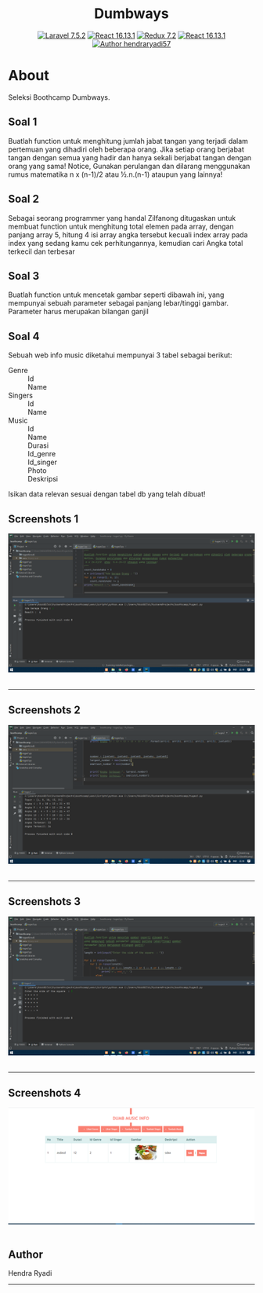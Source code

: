 <p><h1 align="center">Dumbways</h1></p>

<p align="center">
    <a href="https://laravel.com/"><img src="https://img.shields.io/badge/Laravel-7.5.2-orange" alt="Laravel 7.5.2"></a>
    <a href="https://reactjs.org/"><img src="https://img.shields.io/badge/React-16.13.1-blue" alt="React 16.13.1"></a>
    <a href="https://react-redux.js.org/"><img src="https://img.shields.io/static/v1?label=Redux&message=7.2&color=blueviolet" alt="Redux 7.2"></a>
    <a href="https://reacttraining.com/react-router/"><img src="https://img.shields.io/badge/React Router-5.1.2-success" alt="React 16.13.1"></a>
    <a href="https://arifszn.github.io/"><img src="https://img.shields.io/badge/Author-arifszn-critical" alt="Author hendraryadi57"></a>
    
</p>

# About #

Seleksi Boothcamp Dumbways.

## Soal 1 ##
Buatlah function untuk menghitung jumlah jabat tangan yang terjadi dalam pertemuan yang dihadiri oleh beberapa orang. Jika setiap orang berjabat tangan dengan semua yang hadir dan hanya sekali berjabat tangan dengan orang yang sama!
Notice, Gunakan perulangan dan dilarang menggunakan rumus matematika
 n x (n-1)/2  atau  ½.n.(n-1) ataupun yang lainnya!

## Soal 2 ##
Sebagai seorang programmer yang handal Zilfanong ditugaskan untuk membuat function untuk menghitung total elemen pada array, dengan panjang array 5, hitung 4 isi array angka tersebut kecuali index array pada index yang sedang kamu cek perhitungannya, kemudian cari Angka total terkecil dan terbesar

## Soal 3 ##
Buatlah function untuk mencetak gambar seperti dibawah ini, yang mempunyai sebuah parameter sebagai panjang lebar/tinggi gambar. Parameter harus merupakan bilangan ganjil

## Soal 4 ##
Sebuah web info music diketahui mempunyai 3  tabel sebagai berikut:
<dl>
<dt>Genre</dt>
<dd>Id</dd>
<dd>Name</dd>
<dt>Singers</dt>
<dd>Id</dd>
<dd>Name</dd>
<dt>Music</dt>
<dd>Id</dd>
<dd>Name</dd>
<dd>Durasi</dd>
<dd>Id_genre</dd>
<dd>Id_singer</dd>
<dd>Photo</dd>
<dd>Deskripsi</dd>
</dl>
Isikan data relevan sesuai dengan tabel db yang telah dibuat!


## Screenshots 1 ##
![alt text](https://github.com/hendraryadi57/Dumbways/blob/master/img/1.png)
<br />
<br />

***
## Screenshots 2 ##
![alt text](https://github.com/hendraryadi57/Dumbways/blob/master/img/2.png)
<br />
<br />

***
## Screenshots 3 ##
![alt text](https://github.com/hendraryadi57/Dumbways/blob/master/img/3.png)
<br />
<br />

***
## Screenshots 4 ##
![alt text](https://github.com/hendraryadi57/Dumbways/blob/master/img/dumb.png)
<br />
<br />

## Author ##
Hendra Ryadi

***

